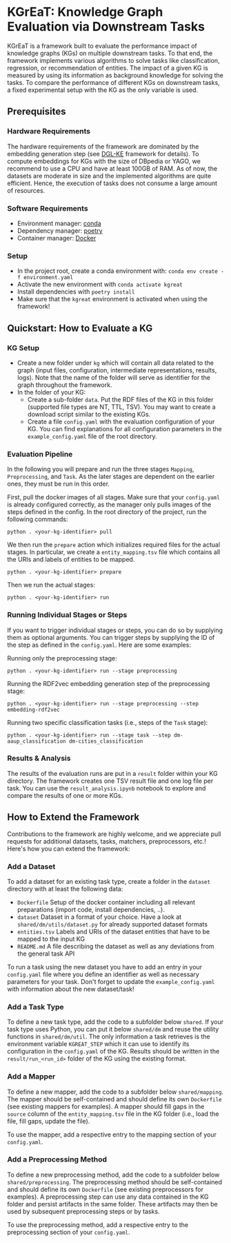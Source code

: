 # KGrEaT: **K**nowledge **Gr**aph **E**v**a**luation via Downstream **T**asks
KGrEaT is a framework built to evaluate the performance impact of knowledge graphs (KGs) on multiple downstream tasks.
To that end, the framework implements various algorithms to solve tasks like classification, regression, or recommendation of entities.
The impact of a given KG is measured by using its information as background knowledge for solving the tasks.
To compare the performance of different KGs on downstream tasks, a fixed experimental setup with the KG as the only variable is used.

## Prerequisites
### Hardware Requirements
The hardware requirements of the framework are dominated by the embedding generation step (see [DGL-KE](https://github.com/awslabs/dgl-ke) framework for details).
To compute embeddings for KGs with the size of DBpedia or YAGO, we recommend to use a CPU and have at least 100GB of RAM.
As of now, the datasets are moderate in size and the implemented algorithms are quite efficient.
Hence, the execution of tasks does not consume a large amount of resources.


### Software Requirements
- Environment manager: [conda](https://docs.continuum.io/anaconda/install/)
- Dependency manager: [poetry](https://python-poetry.org/docs/#installation)
- Container manager: [Docker](https://www.docker.com)

### Setup
- In the project root, create a conda environment with: `conda env create -f environment.yaml`
- Activate the new environment with `conda activate kgreat`
- Install dependencies with `poetry install`
- Make sure that the `kgreat` environment is activated when using the framework!


## Quickstart: How to Evaluate a KG
### KG Setup
- Create a new folder under `kg` which will contain all data related to the graph (input files, configuration, intermediate representations, results, logs). Note that the name of the folder will serve as identifier for the graph throughout the framework.
- In the folder of your KG:
  - Create a sub-folder `data`. Put the RDF files of the KG in this folder (supported file types are NT, TTL, TSV). You may want to create a download script similar to the existing KGs.
  - Create a file `config.yaml` with the evaluation configuration of your KG. You can find explanations for all configuration parameters in the `example_config.yaml` file of the root directory.
  
### Evaluation Pipeline
In the following you will prepare and run the three stages `Mapping`, `Preprocessing`, and `Task`. As the later stages are dependent on the earlier ones, they must be run in this order.

First, pull the docker images of all stages. Make sure that your `config.yaml` is already configured correctly, as the manager only pulls images of the steps defined in the config. In the root directory of the project, run the following commands:
```shell
python . <your-kg-identifier> pull
```

We then run the `prepare` action which initializes required files for the actual stages. In particular, we create a `entity_mapping.tsv` file which contains all the URIs and labels of entities to be mapped. 
```shell
python . <your-kg-identifier> prepare
```

Then we run the actual stages:
```shell
python . <your-kg-identifier> run
```

### Running Individual Stages or Steps
If you want to trigger individual stages or steps, you can do so by supplying them as optional arguments. You can trigger steps by supplying the ID of the step as defined in the `config.yaml`. Here are some examples:

Running only the preprocessing stage:
```shell
python . <your-kg-identifier> run --stage preprocessing
```

Running the RDF2vec embedding generation step of the preprocessing stage:
```shell
python . <your-kg-identifier> run --stage preprocessing --step embedding-rdf2vec
```

Running two specific classification tasks (i.e., steps of the `Task` stage):
```shell
python . <your-kg-identifier> run --stage task --step dm-aaup_classification dm-cities_classification
```

### Results & Analysis
The results of the evaluation runs are put in a `result` folder within your KG directory. The framework creates one TSV result file and one log file per task.
You can use the `result_analysis.ipynb` notebook to explore and compare the results of one or more KGs.


## How to Extend the Framework
Contributions to the framework are highly welcome, and we appreciate pull requests
for additional datasets, tasks, matchers, preprocessors, etc.! Here's how you can extend the framework:

### Add a Dataset
To add a dataset for an existing task type, create a folder in the `dataset` directory with at least the following data:
- `Dockerfile` Setup of the docker container including all relevant preparations (import code, install dependencies, ..).
- `dataset` Dataset in a format of your choice. Have a look at `shared/dm/utils/dataset.py` for already supported dataset formats
- `entities.tsv` Labels and URIs of the dataset entities that have to be mapped to the input KG
- `README.md` A file describing the dataset as well as any deviations from the general task API

To run a task using the new dataset you have to add an entry in your `config.yaml` file where you define an identifier as well as necessary parameters for your task. Don't forget to update the `example_config.yaml` with information about the new dataset/task!

### Add a Task Type
To define a new task type, add the code to a subfolder below `shared`. If your task type uses Python, you can put it below `shared/dm` and reuse the utility functions in `shared/dm/util`.
The only information a task retrieves is the environment variable `KGREAT_STEP` which it can use to identify its configuration in the `config.yaml` of the KG.
Results should be written in the `result/run_<run_id>` folder of the KG using the existing format. 

### Add a Mapper
To define a new mapper, add the code to a subfolder below `shared/mapping`. The mapper should be self-contained and should define its own `Dockerfile` (see existing mappers for examples).
A mapper should fill gaps in the `source` column of the `entity_mapping.tsv` file in the KG folder (i.e., load the file, fill gaps, update the file).

To use the mapper, add a respective entry to the mapping section of your `config.yaml`.

### Add a Preprocessing Method
To define a new preprocessing method, add the code to a subfolder below `shared/preprocessing`. The preprocessing method should be self-contained and should define its own `Dockerfile` (see existing preprocessors for examples).
A preprocessing step can use any data contained in the KG folder and persist artifacts in the same folder. These artifacts may then be used by subsequent preprocessing steps or by tasks.

To use the preprocessing method, add a respective entry to the preprocessing section of your `config.yaml`.